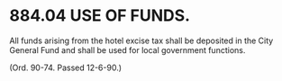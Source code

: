 884.04 USE OF FUNDS.
====================

All funds arising from the hotel excise tax shall be deposited in the
City General Fund and shall be used for local government functions.

(Ord. 90-74. Passed 12-6-90.)
